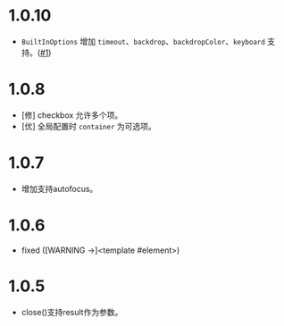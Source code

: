# 1.0.10

- `BuiltInOptions` 增加 `timeout`、`backdrop`、`backdropColor`、`keyboard` 支持。([#1](https://github.com/cipchk/ngx-bootstrap-modal/issues/1))

# 1.0.8

- [修] checkbox 允许多个项。
- [优] 全局配置时 `container` 为可选项。

# 1.0.7

- 增加支持autofocus。

# 1.0.6
- fixed ([WARNING ->]<template #element></template>)

# 1.0.5

- close()支持result作为参数。

